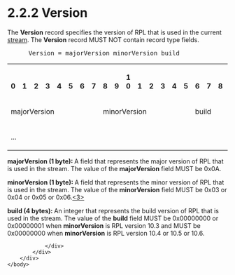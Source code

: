 <html dir="LTR" xmlns:mshelp="http://msdn.microsoft.com/mshelp" xmlns:ddue="http://ddue.schemas.microsoft.com/authoring/2003/5" xmlns:xlink="http://www.w3.org/1999/xlink" xmlns:tool="http://www.microsoft.com/tooltip">
    <head>
        <meta http-equiv="Content-Type" content="text/html; CHARSET=utf-8"></meta>
        <meta name="save" content="history"></meta>
        <title>2.2.2 Version</title>
        <xml>
            <mshelp:toctitle title="2.2.2 Version"></mshelp:toctitle>
            <mshelp:rltitle title="[MS-RPL]: Version"></mshelp:rltitle>
            <mshelp:keyword index="A" term="1478a189-40e0-412a-baf0-caa8b934ca72"></mshelp:keyword>
            <mshelp:attr name="DCSext.ContentType" value="open specification"></mshelp:attr>
            <mshelp:attr name="AssetID" value="1478a189-40e0-412a-baf0-caa8b934ca72"></mshelp:attr>
            <mshelp:attr name="TopicType" value="kbRef"></mshelp:attr>
            <mshelp:attr name="DCSext.Title" value="[MS-RPL]: Version" />
        </xml>
    </head>
    <body>
        <div id="header">
            <h1 class="heading">2.2.2 Version</h1>
        </div>
        <div id="mainSection">
            <div id="mainBody">
                <div id="allHistory" class="saveHistory"></div>
                <div id="sectionSection0" class="section" name="collapseableSection">
                    

<p>The <b>Version</b> record specifies the version of RPL that
is used in the current <a href="75ae48f7-746b-4b41-919c-6699fa28b3ef.html#gt_f3529cd8-50da-4f36-aa0b-66af455edbb6">stream</a>.
The <b>Version</b> record MUST NOT contain record type fields. </p>

<dl>
<dd>
<div><pre> Version = majorVersion minorVersion build
</pre></div>
</dd></dl>

<table>
 <tr>
  <th><p><br>0</p></th>
  <th><p><br>1</p></th>
  <th><p><br>2</p></th>
  <th><p><br>3</p></th>
  <th><p><br>4</p></th>
  <th><p><br>5</p></th>
  <th><p><br>6</p></th>
  <th><p><br>7</p></th>
  <th><p><br>8</p></th>
  <th><p><br>9</p></th>
  <th><p>1<br>0</p></th>
  <th><p><br>1</p></th>
  <th><p><br>2</p></th>
  <th><p><br>3</p></th>
  <th><p><br>4</p></th>
  <th><p><br>5</p></th>
  <th><p><br>6</p></th>
  <th><p><br>7</p></th>
  <th><p><br>8</p></th>
  <th><p><br>9</p></th>
  <th><p>2<br>0</p></th>
  <th><p><br>1</p></th>
  <th><p><br>2</p></th>
  <th><p><br>3</p></th>
  <th><p><br>4</p></th>
  <th><p><br>5</p></th>
  <th><p><br>6</p></th>
  <th><p><br>7</p></th>
  <th><p><br>8</p></th>
  <th><p><br>9</p></th>
  <th><p>3<br>0</p></th>
  <th><p><br>1</p></th>
 </tr>
 <tr>
  <td colspan="8">
  <p>majorVersion</p>
  </td>
  <td colspan="8">
  <p>minorVersion</p>
  </td>
  <td colspan="16">
  <p>build</p>
  </td>
 </tr>
 <tr>
  <td colspan="16">
  <p>...</p>
  </td>
  
 </tr>
</table>

<p><b>majorVersion (1 byte): </b>A field that represents
the major version of RPL that is used in the stream. The value of the <b>majorVersion</b>
field MUST be 0x0A.</p>

<p><b>minorVersion (1 byte): </b>A field that represents
the minor version of RPL that is used in the stream. The value of the <b>minorVersion</b>
field MUST be 0x03 or 0x04 or 0x05 or 0x06.<a id="Appendix_A_Target_3"></a><a href="1d022514-2a2f-41df-b2f8-36f19e474fa5.html#Appendix_A_3" aria-label="Product behavior note 3">&lt;3&gt;</a></p>

<p><b>build (4 bytes): </b>An integer that represents
the build version of RPL that is used in the stream. The value of the <b>build</b>
field MUST be 0x00000000 or 0x00000001 when <b>minorVersion</b> is RPL version
10.3 and MUST be 0x00000000 when <b>minorVersion</b> is RPL version 10.4 or
10.5 or 10.6.</p>


                </div>
            </div>
        </div>
    </body>
</html>